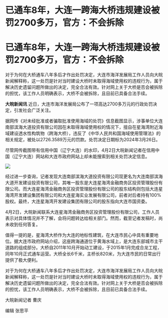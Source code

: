 # 已通车8年，大连一跨海大桥违规建设被罚2700多万，官方：不会拆除

# 已通车8年，大连一跨海大桥违规建设被罚2700多万，官方：不会拆除

对于为何在大桥通车八年多后才作出处罚决定，大连市海洋发展局工作人员向大皖新闻解释称，这一处罚是针对当时建设大桥时未取得海域使用权的违规行为，属于解决历史遗留问题所做出的决定，完全合法有效。针对网上关于大桥是否会被拆除的担忧，该工作人员明确表示，大桥不会被拆除，且目前已具备合法手续。

**大皖新闻讯** 近日，大连市海洋发展局公布了一项高达2700多万元的行政处罚决定，引发社会广泛关注。

据网传《对未经批准或者骗取批准使用海域的处罚》信息截图显示，涉事单位大连南部滨海大道投资有限公司因在未取得海域使用权的情况下，擅自在星海湾附近海域建设透水性构筑物（跨海大桥），违反了《中华人民共和国海域使用管理法》的相关规定，被处以2726.3589万元的罚款。处罚决定日期标为2024年3月26日。

尽管网传截图带有信用中国（辽宁大连）的水印，4月2日大皖新闻记者在信用中国（辽宁大连）网站和大连市政府网站上却未能搜索到相关处罚决定信息。

![](https://inews.gtimg.com/om_bt/O4d3V6ZuJqtJSp64GwLEIxONLAAZcaUPuRqPUh0_AbrXAAA/1000)

经过进一步查询，记者发现大连南部滨海大道投资有限公司现更名为大连南部滨海大道开发建设投资有限公司，其唯一股东是大连星海湾金融商务区投资管理股份有限公司。而大连星海湾金融商务区投资管理股份有限公司的股东结构则包括大连星海湾开发建设集团有限公司和大连星海实业发展有限公司，前者对后者持有100%股权。最终，大连星海湾开发建设集团有限公司的股东指向大连市国资委。

4月2日，大皖新闻联系大连星海湾金融商务区投资管理股份有限公司，工作人员表示对具体情况并不了解，会将问题转达给相关部门。然而，截至记者发稿时，尚未收到任何答复。

值得一提的是，星海湾大桥作为大连的地标性建筑，在大连市民心中具有重要地位。据大连市政府网站介绍，这座跨海通道位于黄海水域上，是大连东部城市主干道路的组成部分。大桥自2011年10月开始动工建设，于2015年1月完成合龙工程，同年10月正式通车运营。大桥全长6千米，主桥长820米，为大连市民的日常出行提供了极大便利。

对于为何在大桥通车八年多后才作出处罚决定，大连市海洋发展局工作人员向大皖新闻解释称，这一处罚是针对当时建设大桥时未取得海域使用权的违规行为，属于解决历史遗留问题所做出的决定，完全合法有效。针对网上关于大桥是否会被拆除的担忧，该工作人员明确表示，大桥不会被拆除，且目前已具备合法手续。

大皖新闻记者 曹庆

编辑 张思平

